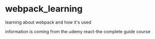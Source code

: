 # webpack_learning
learning about webpack and how it's used

information is coming from the udemy react-the complete guide course
